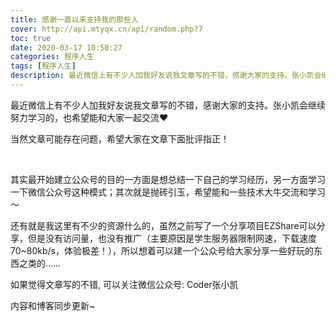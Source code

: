 ```yaml
---
title: 感谢一直以来支持我的那些人
cover: http://api.mtyqx.cn/api/random.php?7
toc: true
date: 2020-03-17 10:50:27
categories: 程序人生
tags: [程序人生]
description: 最近微信上有不少人加我好友说我文章写的不错，感谢大家的支持。张小凯会继续努力学习的。当然文章可能存在问题，也希望能和大家一起交流
---
```


最近微信上有不少人加我好友说我文章写的不错，感谢大家的支持。张小凯会继续努力学习的，也希望能和大家一起交流❤

当然文章可能存在问题，希望大家在文章下面批评指正！

<br/>

<!--more-->

其实最开始建立公众号的目的一方面是想总结一下自己的学习经历，另一方面学习一下微信公众号这种模式；其次就是抛砖引玉，希望能和一些技术大牛交流和学习～

还有就是我这里有不少的资源什么的，虽然之前写了一个分享项目EZShare可以分享，但是没有访问量，也没有推广（主要原因是学生服务器限制网速，下载速度70~80kb/s，体验极差！），所以想着可以建一个公众号给大家分享一些好玩的东西之类的……



如果觉得文章写的不错, 可以关注微信公众号: Coder张小凯

内容和博客同步更新~